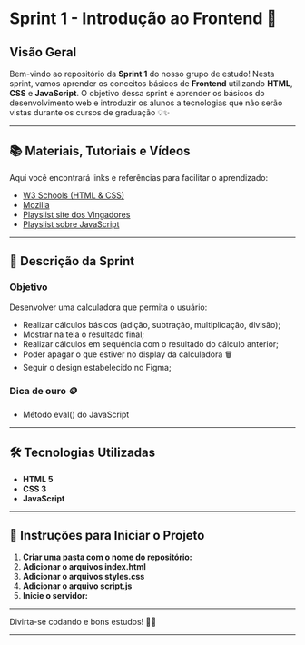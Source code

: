# Sprint 1 - Introdução ao Frontend 🧮

## Visão Geral

Bem-vindo ao repositório da **Sprint 1** do nosso grupo de estudo! Nesta sprint, vamos aprender os conceitos básicos de **Frontend** utilizando **HTML**, **CSS** e **JavaScript**. O objetivo dessa sprint é aprender os básicos do desenvolvimento web e introduzir os alunos a tecnologias que não serão vistas durante os cursos de graduação 💡✨

---

## 📚 Materiais, Tutoriais e Vídeos

Aqui você encontrará links e referências para facilitar o aprendizado:
- [W3 Schools (HTML & CSS)](https://www.w3schools.com/html/default.asp)
- [Mozilla](https://developer.mozilla.org/pt-BR/docs/Web/HTML)
- [Playslist site dos Vingadores](https://www.youtube.com/playlist?list=PLkJ_av-2S2p97ejPxUYHbaLfX-XMfZ1F3)
- [Playslist sobre JavaScript](https://www.youtube.com/playlist?list=PL0vfts4VzfNixzfaQWwDUg3W5TRbE7CyI)

---

## 🚀 Descrição da Sprint

### Objetivo
Desenvolver uma calculadora que permita o usuário:
- Realizar cálculos básicos (adição, subtração, multiplicação, divisão);
- Mostrar na tela o resultado final;
- Realizar cálculos em sequência com o resultado do cálculo anterior;
- Poder apagar o que estiver no display da calculadora 🗑️
- Seguir o design estabelecido no Figma;

### Dica de ouro 🪙
- Método eval() do JavaScript

---

## 🛠️ Tecnologias Utilizadas

- **HTML 5**
- **CSS 3**
- **JavaScript**

---

## 📝 Instruções para Iniciar o Projeto

1. **Criar uma pasta com o nome do repositório:**
2. **Adicionar o arquivos index.html**
3. **Adicionar o arquivos styles.css**
4. **Adicionar o arquivo script.js**
5. **Inicie o servidor:**

---


Divirta-se codando e bons estudos! 🚀✨

--------------------------------------------------
